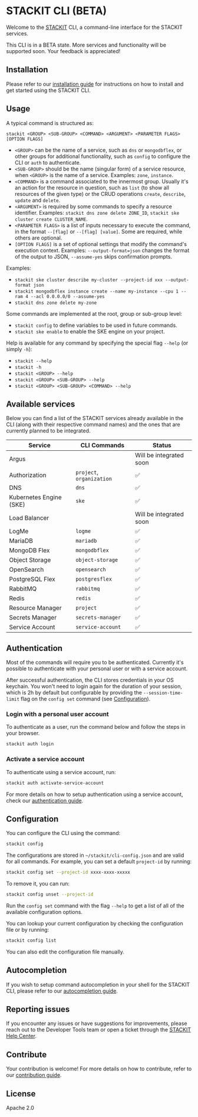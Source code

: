 # STACKIT CLI (BETA)

Welcome to the [STACKIT](https://www.stackit.de/en) CLI, a command-line interface for the STACKIT services.

This CLI is in a BETA state. More services and functionality will be supported soon.
Your feedback is appreciated!

## Installation

Please refer to our [installation guide](./INSTALLATION.md) for instructions on how to install and get started using the STACKIT CLI.

## Usage

A typical command is structured as:

```
stackit <GROUP> <SUB-GROUP> <COMMAND> <ARGUMENT> <PARAMETER FLAGS> [OPTION FLAGS]
```

- `<GROUP>` can be the name of a service, such as `dns` or `mongodbflex`, or other groups for additional functionality, such as `config` to configure the CLI or `auth` to authenticate.
- `<SUB-GROUP>` should be the name (singular form) of a service resource, when `<GROUP>` is the name of a service. Examples: `zone`, `instance`.
- `<COMMAND>` is a command associated to the innermost group. Usually it's an action for the resource in question, such as `list` (to show all resources of the given type) or the CRUD operations `create`, `describe`, `update` and `delete`.
- `<ARGUMENT>` is required by some commands to specify a resource identifier. Examples: `stackit dns zone delete ZONE_ID`, `stackit ske cluster create CLUSTER_NAME`.
- `<PARAMETER FLAGS>` is a list of inputs necessary to execute the command, in the format `--[flag]` or `--[flag] [value]`. Some are required, while others are optional.
- `[OPTION FLAGS]` is a set of optional settings that modify the command's execution context. Examples: `--output-format=json` changes the format of the output to JSON, `--assume-yes` skips confirmation prompts.

Examples:

- `stackit ske cluster describe my-cluster --project-id xxx --output-format json`
- `stackit mongodbflex instance create --name my-instance --cpu 1 --ram 4 --acl 0.0.0.0/0 --assume-yes`
- `stackit dns zone delete my-zone`

Some commands are implemented at the root, group or sub-group level:

- `stackit config` to define variables to be used in future commands.
- `stackit ske enable` to enable the SKE engine on your project.

Help is available for any command by specifying the special flag `--help` (or simply `-h`):

- `stackit --help`
- `stackit -h`
- `stackit <GROUP> --help`
- `stackit <GROUP> <SUB-GROUP> --help`
- `stackit <GROUP> <SUB-GROUP> <COMMAND> --help`

## Available services

Below you can find a list of the STACKIT services already available in the CLI (along with their respective command names) and the ones that are currently planned to be integrated.

| Service                 | CLI Commands              | Status                  |
| ----------------------- | ------------------------- |-------------------------|
| Argus                   |                           | Will be integrated soon |
| Authorization           | `project`, `organization` | :white_check_mark:      |
| DNS                     | `dns`                     | :white_check_mark:      |
| Kubernetes Engine (SKE) | `ske`                     | :white_check_mark:      |
| Load Balancer           |                           | Will be integrated soon |
| LogMe                   | `logme`                   | :white_check_mark:      |
| MariaDB                 | `mariadb`                 | :white_check_mark:      |
| MongoDB Flex            | `mongodbflex`             | :white_check_mark:      |
| Object Storage          | `object-storage`          | :white_check_mark:      |
| OpenSearch              | `opensearch`              | :white_check_mark:      |
| PostgreSQL Flex         | `postgresflex`            | :white_check_mark:      |
| RabbitMQ                | `rabbitmq`                | :white_check_mark:      |
| Redis                   | `redis`                   | :white_check_mark:      |
| Resource Manager        | `project`                 | :white_check_mark:      |
| Secrets Manager         | `secrets-manager`         | :white_check_mark:      |
| Service Account         | `service-account`         | :white_check_mark:      |

## Authentication

Most of the commands will require you to be authenticated. Currently it's possible to authenticate with your personal user or with a service account.

After successful authentication, the CLI stores credentials in your OS keychain. You won't need to login again for the duration of your session, which is 2h by default but configurable by providing the `--session-time-limit` flag on the `config set` command (see [Configuration](#configuration)).

### Login with a personal user account

To authenticate as a user, run the command below and follow the steps in your browser.

```bash
stackit auth login
```

### Activate a service account

To authenticate using a service account, run:

```bash
stackit auth activate-service-account
```

For more details on how to setup authentication using a service account, check our [authentication guide](./AUTHENTICATION.md).

## Configuration

You can configure the CLI using the command:

```bash
stackit config
```

The configurations are stored in `~/stackit/cli-config.json` and are valid for all commands. For example, you can set a default `project-id` by running:

```bash
stackit config set --project-id xxxx-xxxx-xxxxx
```

To remove it, you can run:

```bash
stackit config unset --project-id
```

Run the `config set` command with the flag `--help` to get a list of all of the available configuration options.

You can lookup your current configuration by checking the configuration file or by running:

```bash
stackit config list
```

You can also edit the configuration file manually.

## Autocompletion

If you wish to setup command autocompletion in your shell for the STACKIT CLI, please refer to our [autocompletion guide](./AUTOCOMPLETION.md).

## Reporting issues

If you encounter any issues or have suggestions for improvements, please reach out to the Developer Tools team or open a ticket through the [STACKIT Help Center](https://support.stackit.cloud/).

## Contribute

Your contribution is welcome! For more details on how to contribute, refer to our [contribution guide](./CONTRIBUTION.md).

## License

Apache 2.0
